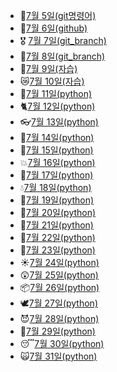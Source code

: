 - 💪[7월 5일(git명령어)](./7.5_git_간단한_명령어_정리.md)
- 🚩[7월 6일(github)](./7.6_git_수업내용.md)
- 🎖️ [7월 7일(git_branch)](./7.7_수업.md)
- 🌅[7월 8일(git_branch)](./7.8_수업.MD)
- 👿[7월 9일(자습)](./7.9_자습.md)
- 😿[7월 10일(자습)](./7.10_자습.md)
- 🧐[7월 11일(python)](./7.11_python.md)
- 🐈[7월 12일(python)](./7.12_python.md)
- 👓[7월 13일(python)](./7.13_python.md)
- 🤢[7월 14일(python)](./7.14_python.md)
- 🐶[7월 15일(python)](./7.15_python.md)
- 💥[7월 16일(python)](./7.16_python.md)
- 🍅[7월 17일(python)](./7.17_python.md)
- 💧[7월 18일(python)](./7.18_python.md)
- 🧠[7월 19일(python)](./7.19_python.md)
- 🎁[7월 20일(python)](./7.20_python.md)
- 🌂[7월 21일(python)](./7.21_python.md)
- 💨[7월 22일(python)](./7.22_python.md)
- 🤪[7월 23일(python)](./7.23_python_json.md)
- ☀️[7월 24일(python)](./7.24_python_swEA.md)
- 😲[7월 25일(python)](./7.25_python.md)
- 📦[7월 26일(python)](./7.26_python.md)
- 🕊️[7월 27일(python)](./7.27_python.md)
- 😈[7월 28일(python)](./7.28_python.md)
- 🥵[7월 29일(python)](./7.29_python.md)
- 😴[7월 30일(python)](./7.30_자습.md)
- 🙀[7월 31일(python)](./7.31_자습.md)
